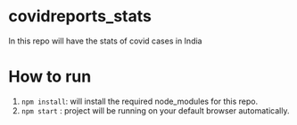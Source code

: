 # covidreports_stats
In this repo will have the stats of covid cases in India

# How to run
1. `npm install`: will install the required node_modules for this repo.
2. `npm start` : project will be running on your default browser automatically.
